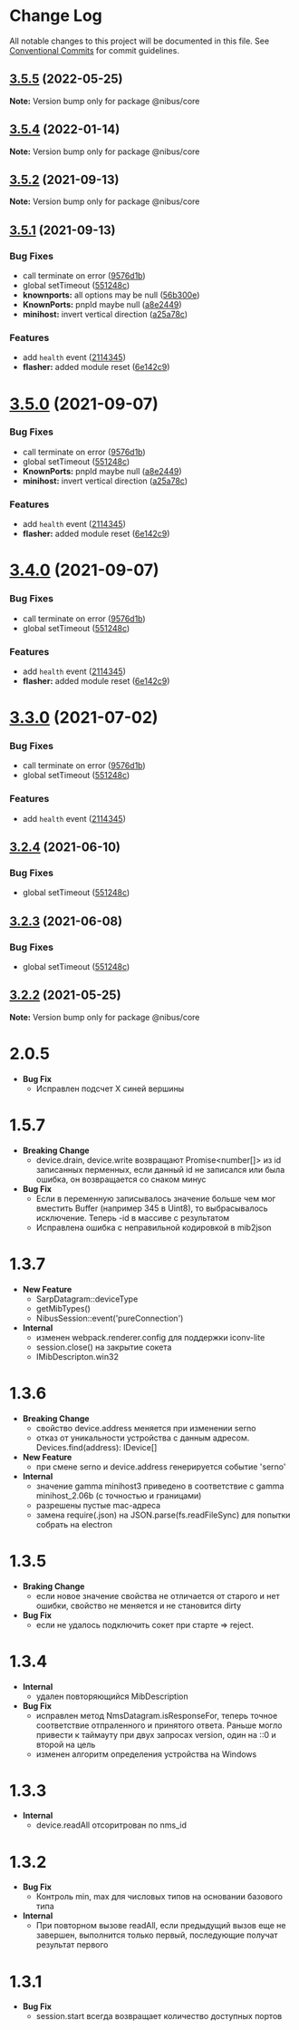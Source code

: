 # Change Log

All notable changes to this project will be documented in this file.
See [Conventional Commits](https://conventionalcommits.org) for commit guidelines.

## [3.5.5](https://github.com/sarakusha/nibus/compare/v3.5.4...v3.5.5) (2022-05-25)

**Note:** Version bump only for package @nibus/core





## [3.5.4](https://github.com/sarakusha/nibus/compare/v3.5.3...v3.5.4) (2022-01-14)

**Note:** Version bump only for package @nibus/core





## [3.5.2](https://github.com/sarakusha/nibus/compare/v3.5.1...v3.5.2) (2021-09-13)

**Note:** Version bump only for package @nibus/core





## [3.5.1](https://github.com/sarakusha/nibus/compare/v3.2.2...v3.5.1) (2021-09-13)


### Bug Fixes

* call terminate on error ([9576d1b](https://github.com/sarakusha/nibus/commit/9576d1b24c730ced0088ba7c2982d27770290ccf))
* global setTimeout ([551248c](https://github.com/sarakusha/nibus/commit/551248c7c54d3680d8bcd3ba3f72703997f41317))
* **knownports:** all options may be null ([56b300e](https://github.com/sarakusha/nibus/commit/56b300e1030b50e5c9fe5bb1a6e11a516fd9a333))
* **KnownPorts:** pnpId maybe null ([a8e2449](https://github.com/sarakusha/nibus/commit/a8e24499b64eecde35a638eaea9786d93bbf6082))
* **minihost:** invert vertical direction ([a25a78c](https://github.com/sarakusha/nibus/commit/a25a78ca7904fdc5ff6157d84fc10be6f7ee2802))


### Features

* add `health` event ([2114345](https://github.com/sarakusha/nibus/commit/211434543d5c4a01eacd060a1e3e5f657ee5ed2d))
* **flasher:** added module reset ([6e142c9](https://github.com/sarakusha/nibus/commit/6e142c9817579cdcd8e20c1ed9bb9e23c0c55bd7))





# [3.5.0](https://github.com/sarakusha/nibus/compare/v3.2.2...v3.5.0) (2021-09-07)


### Bug Fixes

* call terminate on error ([9576d1b](https://github.com/sarakusha/nibus/commit/9576d1b24c730ced0088ba7c2982d27770290ccf))
* global setTimeout ([551248c](https://github.com/sarakusha/nibus/commit/551248c7c54d3680d8bcd3ba3f72703997f41317))
* **KnownPorts:** pnpId maybe null ([a8e2449](https://github.com/sarakusha/nibus/commit/a8e24499b64eecde35a638eaea9786d93bbf6082))
* **minihost:** invert vertical direction ([a25a78c](https://github.com/sarakusha/nibus/commit/a25a78ca7904fdc5ff6157d84fc10be6f7ee2802))


### Features

* add `health` event ([2114345](https://github.com/sarakusha/nibus/commit/211434543d5c4a01eacd060a1e3e5f657ee5ed2d))
* **flasher:** added module reset ([6e142c9](https://github.com/sarakusha/nibus/commit/6e142c9817579cdcd8e20c1ed9bb9e23c0c55bd7))





# [3.4.0](https://github.com/sarakusha/nibus/compare/v3.2.2...v3.4.0) (2021-09-07)


### Bug Fixes

* call terminate on error ([9576d1b](https://github.com/sarakusha/nibus/commit/9576d1b24c730ced0088ba7c2982d27770290ccf))
* global setTimeout ([551248c](https://github.com/sarakusha/nibus/commit/551248c7c54d3680d8bcd3ba3f72703997f41317))


### Features

* add `health` event ([2114345](https://github.com/sarakusha/nibus/commit/211434543d5c4a01eacd060a1e3e5f657ee5ed2d))
* **flasher:** added module reset ([6e142c9](https://github.com/sarakusha/nibus/commit/6e142c9817579cdcd8e20c1ed9bb9e23c0c55bd7))





# [3.3.0](https://github.com/sarakusha/nibus/compare/v3.2.2...v3.3.0) (2021-07-02)


### Bug Fixes

* call terminate on error ([9576d1b](https://github.com/sarakusha/nibus/commit/9576d1b24c730ced0088ba7c2982d27770290ccf))
* global setTimeout ([551248c](https://github.com/sarakusha/nibus/commit/551248c7c54d3680d8bcd3ba3f72703997f41317))


### Features

* add `health` event ([2114345](https://github.com/sarakusha/nibus/commit/211434543d5c4a01eacd060a1e3e5f657ee5ed2d))





## [3.2.4](https://github.com/sarakusha/nibus/compare/v3.2.2...v3.2.4) (2021-06-10)


### Bug Fixes

* global setTimeout ([551248c](https://github.com/sarakusha/nibus/commit/551248c7c54d3680d8bcd3ba3f72703997f41317))





## [3.2.3](https://github.com/sarakusha/nibus/compare/v3.2.1...v3.2.3) (2021-06-08)


### Bug Fixes

* global setTimeout ([551248c](https://github.com/sarakusha/nibus/commit/551248c7c54d3680d8bcd3ba3f72703997f41317))





## [3.2.2](https://github.com/sarakusha/nibus/compare/v3.2.1...v3.2.2) (2021-05-25)

**Note:** Version bump only for package @nibus/core

# 2.0.5
- **Bug Fix**
  - Исправлен подсчет X синей вершины
# 1.5.7
- **Breaking Change**
  - device.drain, device.write возвращают Promise<number[]> из id записанных перменных, если данный id не записался или была ошибка, он возвращается со снаком минус
- **Bug Fix**
  - Если в переменную записывалось значение больше чем мог вместить Buffer (например 345 в Uint8), то выбрасывалось исключение. Теперь -id в массиве с результатом
  - Исправлена ошибка с неправильной кодировкой в mib2json
# 1.3.7
- **New Feature**
  - SarpDatagram::deviceType
  - getMibTypes()
  - NibusSession::event('pureConnection')
- **Internal**
  - изменен webpack.renderer.config для поддержки iconv-lite
  - session.close() на закрытие сокета
  - IMibDescripton.win32

# 1.3.6
- **Breaking Change**
  - свойство device.address меняется при изменении serno
  - отказ от уникальности устройства с данным адресом. Devices.find(address): IDevice[]
- **New Feature**
  - при смене serno и device.address генерируется событие 'serno'
- **Internal**
  - значение gamma minihost3 приведено в соответствие с gamma minihost_2.06b (с точностью и границами)
  - разрешены пустые mac-адреса
  - замена require(.json) на JSON.parse(fs.readFileSync) для попытки собрать на electron

# 1.3.5
- **Braking Change**
  - если новое значение свойства не отличается от старого и нет ошибки, свойство не меняется и не становится dirty
- **Bug Fix**
  - если не удалось подключить сокет при старте => reject.
# 1.3.4
- **Internal**
  - удален повторяющийся MibDescription
- **Bug Fix**
  - исправлен метод NmsDatagram.isResponseFor, теперь точное соответствие отпраленного и принятого ответа.
  Раньше могло привести к таймауту при двух запросах version, один на ::0 и второй на цель
  - изменен алгоритм определения устройства на Windows
# 1.3.3
- **Internal**
  - device.readAll отсоритрован по nms_id
# 1.3.2
- **Bug Fix**
  - Контроль min, max для числовых типов на основании базового типа
- **Internal**
  - При повторном вызове readAll, если предыдущий вызов еще не завершен, выполнится
  только первый, последующие получат результат первого

# 1.3.1
- **Bug Fix**
  - session.start всегда возвращает количество доступных портов
